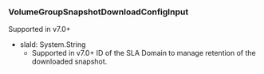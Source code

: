 ### VolumeGroupSnapshotDownloadConfigInput
Supported in v7.0+

- slaId: System.String
  - Supported in v7.0+
ID of the SLA Domain to manage retention of the downloaded snapshot.
